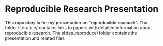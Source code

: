 # Reproducible Research Presentation

This repository is for my presentation on "reproducible research".  The folder literature/ contains links to papers with detailed information about reproducible research.  The slides_reproduce/ folder contains the presentation and related files.
